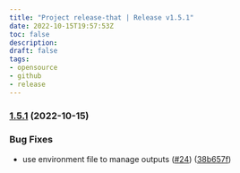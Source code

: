 ```yaml
---
title: "Project release-that | Release v1.5.1"
date: 2022-10-15T19:57:53Z
toc: false
description: 
draft: false
tags:
- opensource
- github
- release
---
```

### [1.5.1](https://github.com/rlespinasse/release-that/compare/v1.5.0...v1.5.1) (2022-10-15)


### Bug Fixes

* use environment file to manage outputs ([#24](https://github.com/rlespinasse/release-that/issues/24)) ([38b657f](https://github.com/rlespinasse/release-that/commit/38b657fdd7e82d3ecb4115c3cd5ba24822ac0c75))



